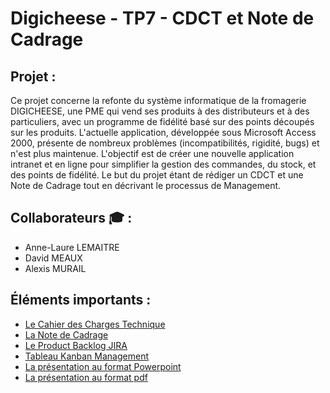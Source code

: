 # Digicheese - TP7 - CDCT et Note de Cadrage

## Projet :
Ce projet concerne la refonte du système informatique de la fromagerie DIGICHEESE, une PME qui vend ses produits à des distributeurs et à des particuliers, avec un programme de fidélité basé sur des points découpés sur les produits. L'actuelle application, développée sous Microsoft Access 2000, présente de nombreux problèmes (incompatibilités, rigidité, bugs) et n'est plus maintenue. L'objectif est de créer une nouvelle application intranet et en ligne pour simplifier la gestion des commandes, du stock, et des points de fidélité. 
Le but du projet étant de rédiger un CDCT et une Note de Cadrage tout en décrivant le processus de Management.

##  Collaborateurs :mortar_board: :
- Anne-Laure LEMAITRE
- David MEAUX
- Alexis MURAIL

## Éléments importants : 
- [Le Cahier des Charges Technique](https://github.com/Datalex0/Digicheese-TP7-CDCT/blob/d32b820cf35ba0ad149858fc8d49c60652fe80c2/CDCT.pdf)
- [La Note de Cadrage](https://github.com/Datalex0/Digicheese-TP7-CDCT/blob/02594537c5e6c2469353c23baa4133d6d838f847/Note_de_cadrage.pdf)
- [Le Product Backlog JIRA](https://anne-laure-diginamic-formation.atlassian.net/jira/software/projects/DG/boards/9/backlog)
- [Tableau Kanban Management](https://anne-laure-diginamic-formation.atlassian.net/jira/core/projects/PM/board)
- [La présentation au format Powerpoint](https://github.com/Datalex0/Digicheese-TP7-CDCT/blob/d30600169a564531c6dba0534119c4d776684e28/DIGICHEESE_com-Note_de_Cadrage-CDCT.pptx)
- [La présentation au format pdf](https://github.com/Datalex0/Digicheese-TP7-CDCT/blob/94675cf54d30aa4ee347dc171c25797f6ee9cd61/DIGICHEESE_com-Note_de_Cadrage-CDCT.pdf)
